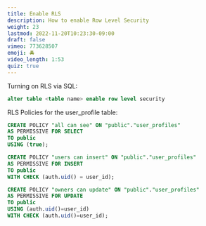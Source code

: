 ```yaml
---
title: Enable RLS
description: How to enable Row Level Security
weight: 23
lastmod: 2022-11-20T10:23:30-09:00
draft: false
vimeo: 773628507
emoji: 🚔
video_length: 1:53
quiz: true
---
```


Turning on RLS via SQL:

```sql
alter table <table name> enable row level security
```

RLS Policies for the user_profile table:

```sql
CREATE POLICY "all can see" ON "public"."user_profiles"
AS PERMISSIVE FOR SELECT
TO public
USING (true);

CREATE POLICY "users can insert" ON "public"."user_profiles"
AS PERMISSIVE FOR INSERT
TO public
WITH CHECK (auth.uid() = user_id);

CREATE POLICY "owners can update" ON "public"."user_profiles"
AS PERMISSIVE FOR UPDATE
TO public
USING (auth.uid()=user_id)
WITH CHECK (auth.uid()=user_id);
```
